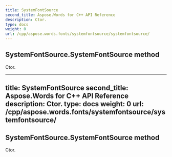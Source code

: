 ```yaml
---
title: SystemFontSource
second_title: Aspose.Words for C++ API Reference
description: Ctor. 
type: docs
weight: 0
url: /cpp/aspose.words.fonts/systemfontsource/systemfontsource/
---
```

## SystemFontSource.SystemFontSource method


Ctor. 

---
title: SystemFontSource
second_title: Aspose.Words for C++ API Reference
description: Ctor. 
type: docs
weight: 0
url: /cpp/aspose.words.fonts/systemfontsource/systemfontsource/
---
## SystemFontSource.SystemFontSource method


Ctor. 

